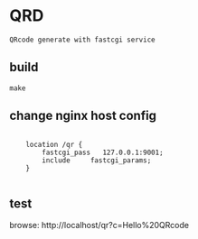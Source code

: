 QRD
====

    QRcode generate with fastcgi service


## build

    make

## change nginx host config

````

	location /qr {
		fastcgi_pass   127.0.0.1:9001;
		include		fastcgi_params;
	}


````

## test

browse: http://localhost/qr?c=Hello%20QRcode
